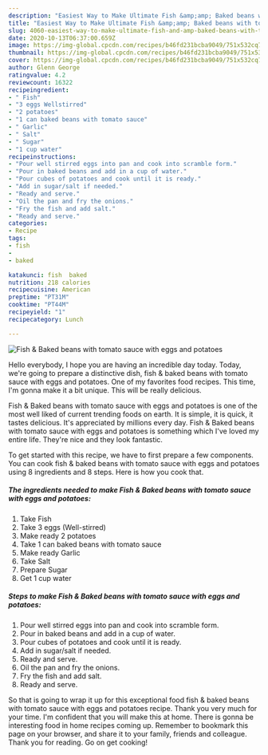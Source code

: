 ```yaml
---
description: "Easiest Way to Make Ultimate Fish &amp;amp; Baked beans with tomato sauce with eggs and potatoes"
title: "Easiest Way to Make Ultimate Fish &amp;amp; Baked beans with tomato sauce with eggs and potatoes"
slug: 4060-easiest-way-to-make-ultimate-fish-and-amp-baked-beans-with-tomato-sauce-with-eggs-and-potatoes
date: 2020-10-13T06:37:00.659Z
image: https://img-global.cpcdn.com/recipes/b46fd231bcba9049/751x532cq70/fish-baked-beans-with-tomato-sauce-with-eggs-and-potatoes-recipe-main-photo.jpg
thumbnail: https://img-global.cpcdn.com/recipes/b46fd231bcba9049/751x532cq70/fish-baked-beans-with-tomato-sauce-with-eggs-and-potatoes-recipe-main-photo.jpg
cover: https://img-global.cpcdn.com/recipes/b46fd231bcba9049/751x532cq70/fish-baked-beans-with-tomato-sauce-with-eggs-and-potatoes-recipe-main-photo.jpg
author: Glenn George
ratingvalue: 4.2
reviewcount: 16322
recipeingredient:
- " Fish"
- "3 eggs Wellstirred"
- "2 potatoes"
- "1 can baked beans with tomato sauce"
- " Garlic"
- " Salt"
- " Sugar"
- "1 cup water"
recipeinstructions:
- "Pour well stirred eggs into pan and cook into scramble form."
- "Pour in baked beans and add in a cup of water."
- "Pour cubes of potatoes and cook until it is ready."
- "Add in sugar/salt if needed."
- "Ready and serve."
- "Oil the pan and fry the onions."
- "Fry the fish and add salt."
- "Ready and serve."
categories:
- Recipe
tags:
- fish
- 
- baked

katakunci: fish  baked 
nutrition: 218 calories
recipecuisine: American
preptime: "PT31M"
cooktime: "PT44M"
recipeyield: "1"
recipecategory: Lunch

---
```



![Fish &amp; Baked beans with tomato sauce with eggs and potatoes](https://img-global.cpcdn.com/recipes/b46fd231bcba9049/751x532cq70/fish-baked-beans-with-tomato-sauce-with-eggs-and-potatoes-recipe-main-photo.jpg)

Hello everybody, I hope you are having an incredible day today. Today, we're going to prepare a distinctive dish, fish &amp; baked beans with tomato sauce with eggs and potatoes. One of my favorites food recipes. This time, I'm gonna make it a bit unique. This will be really delicious.

Fish &amp; Baked beans with tomato sauce with eggs and potatoes is one of the most well liked of current trending foods on earth. It is simple, it is quick, it tastes delicious. It's appreciated by millions every day. Fish &amp; Baked beans with tomato sauce with eggs and potatoes is something which I've loved my entire life. They're nice and they look fantastic.




To get started with this recipe, we have to first prepare a few components. You can cook fish &amp; baked beans with tomato sauce with eggs and potatoes using 8 ingredients and 8 steps. Here is how you cook that.

<!--inarticleads1-->

##### The ingredients needed to make Fish &amp; Baked beans with tomato sauce with eggs and potatoes:

1. Take  Fish
1. Take 3 eggs (Well-stirred)
1. Make ready 2 potatoes
1. Take 1 can baked beans with tomato sauce
1. Make ready  Garlic
1. Take  Salt
1. Prepare  Sugar
1. Get 1 cup water




<!--inarticleads2-->

##### Steps to make Fish &amp; Baked beans with tomato sauce with eggs and potatoes:

1. Pour well stirred eggs into pan and cook into scramble form.
1. Pour in baked beans and add in a cup of water.
1. Pour cubes of potatoes and cook until it is ready.
1. Add in sugar/salt if needed.
1. Ready and serve.
1. Oil the pan and fry the onions.
1. Fry the fish and add salt.
1. Ready and serve.




So that is going to wrap it up for this exceptional food fish &amp; baked beans with tomato sauce with eggs and potatoes recipe. Thank you very much for your time. I'm confident that you will make this at home. There is gonna be interesting food in home recipes coming up. Remember to bookmark this page on your browser, and share it to your family, friends and colleague. Thank you for reading. Go on get cooking!
